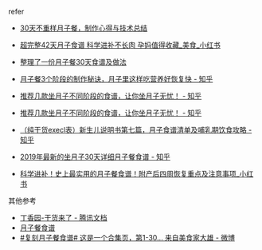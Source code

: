 refer

- [30天不重样月子餐，制作心得与技术总结](https://www.douban.com/note/732633391/)


- [超完整42天月子食谱 科学进补不长肉 孕妈值得收藏\_美食\_小红书](https://www.xiaohongshu.com/discovery/item/5a12d3d104895e2ab4099608)
- [整理了一份月子餐30天食谱及做法](https://www.douban.com/group/topic/74932843/)
- [月子餐3个阶段的制作秘诀，月子里这样吃营养好恢复快 - 知乎](https://zhuanlan.zhihu.com/p/57692123)
- [推荐几款坐月子不同阶段的食谱，让你坐月子无忧！ - 知乎](https://zhuanlan.zhihu.com/p/25189570)
- [推荐几款坐月子不同阶段的食谱，让你坐月子无忧！ - 知乎](https://zhuanlan.zhihu.com/p/25189570)
- [（纯干货execl表）新生儿说明书第七篇，月子食谱清单及哺乳期饮食攻略 - 知乎](https://zhuanlan.zhihu.com/p/78804808)
- [2019年最新的坐月子30天详细月子餐食谱 - 知乎](https://zhuanlan.zhihu.com/p/61800350)
- [科学进补！史上最实用的月子餐食谱！附产后四周恢复重点及注意事项\_小红书](https://www.xiaohongshu.com/discovery/item/593d08247fc5b802bac39a9f)


其他参考

- [丁香园-干货来了 - 腾讯文档](https://docs.qq.com/doc/DVFh3WHZYcldjaGtL)
- [月子餐食谱](https://docs.qq.com/sheet/DVFNncGZrb2FwVWpz?tab=BB08J2&c=D7A0H0)
- [#复刻月子餐食谱# 这是一个合集页，第1-30... 来自美食家大雄 - 微博](https://weibo.com/2090591961/HnT9GjjVu?type=comment)